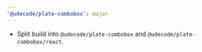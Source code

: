 ```yaml
---
'@udecode/plate-combobox': major
---
```


- Split build into `@udecode/plate-combobox` and `@udecode/plate-combobox/react`.
